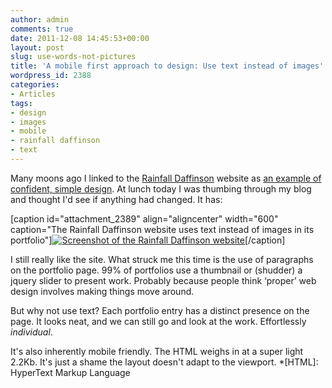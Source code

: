 ```yaml
---
author: admin
comments: true
date: 2011-12-08 14:45:53+00:00
layout: post
slug: use-words-not-pictures
title: 'A mobile first approach to design: Use text instead of images'
wordpress_id: 2388
categories:
- Articles
tags:
- design
- images
- mobile
- rainfall daffinson
- text
---
```


Many moons ago I linked to the [Rainfall Daffinson](http://rainfall-daffinson.com/) website as [an example of confident, simple design](http://leonpaternoster.com/2008/09/really-simple-web-design-an-example/). At lunch today I was thumbing through my blog and thought I'd see if anything had changed. It has:

[caption id="attachment_2389" align="aligncenter" width="600" caption="The Rainfall Daffinson website uses text instead of images in its portfolio"][![Screenshot of the Rainfall Daffinson website](http://leonpaternoster.com/wp-content/uploads/2011/12/rainfall.jpg)](http://rainfall-daffinson.com/)[/caption]

I still really like the site. What struck me this time is the use of paragraphs on the portfolio page. 99% of portfolios use a thumbnail or (shudder) a jquery slider to present work. Probably because people think ‘proper’ web design involves making things move around.

But why not use text? Each portfolio entry has a distinct presence on the page. It looks neat, and we can still go and look at the work. Effortlessly _individual_.

It's also inherently mobile friendly. The HTML weighs in at a super light 2.2Kb. It's just a shame the layout doesn't adapt to the viewport.
  *[HTML]: HyperText Markup Language

